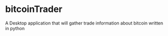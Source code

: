 # bitcoinTrader
A Desktop application that will gather trade information about bitcoin written in python
